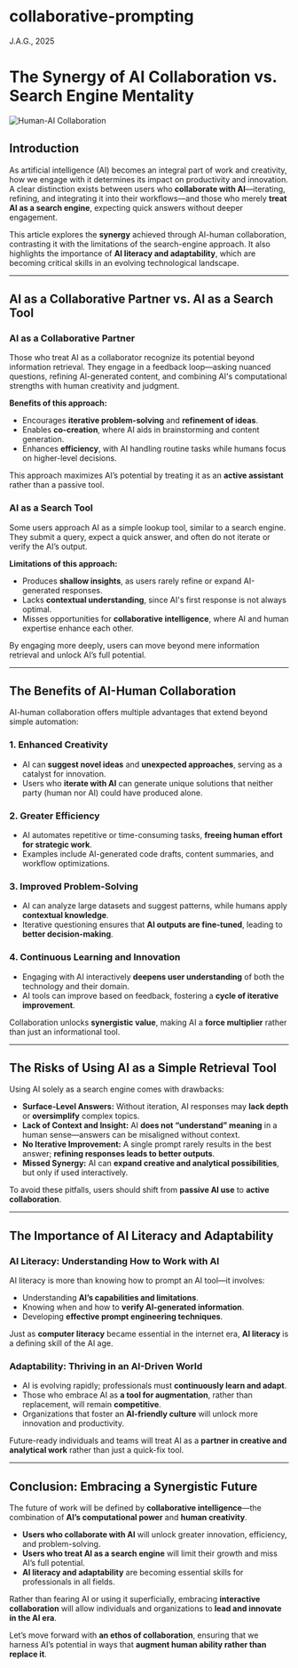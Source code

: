 # collaborative-prompting
J.A.G., 2025

# The Synergy of AI Collaboration vs. Search Engine Mentality
![Human-AI Collaboration](https://raw.githubusercontent.com/Jewelzufo/collaborative-prompting/refs/heads/main/DALL%C2%B7E%202025-02-28%2023.06.35%20-%20A%20visually%20striking%20image%20representing%20human-AI%20collaboration.%20The%20scene%20features%20a%20human%20hand%20shaking%20or%20interacting%20with%20a%20robotic%20hand%2C%20symbolizing.webp)

## Introduction

As artificial intelligence (AI) becomes an integral part of work and creativity, how we engage with it determines its impact on productivity and innovation. A clear distinction exists between users who **collaborate with AI**—iterating, refining, and integrating it into their workflows—and those who merely **treat AI as a search engine**, expecting quick answers without deeper engagement.

This article explores the **synergy** achieved through AI-human collaboration, contrasting it with the limitations of the search-engine approach. It also highlights the importance of **AI literacy and adaptability**, which are becoming critical skills in an evolving technological landscape.

---

## AI as a Collaborative Partner vs. AI as a Search Tool

### **AI as a Collaborative Partner**
Those who treat AI as a collaborator recognize its potential beyond information retrieval. They engage in a feedback loop—asking nuanced questions, refining AI-generated content, and combining AI's computational strengths with human creativity and judgment.

**Benefits of this approach:**
- Encourages **iterative problem-solving** and **refinement of ideas**.
- Enables **co-creation**, where AI aids in brainstorming and content generation.
- Enhances **efficiency**, with AI handling routine tasks while humans focus on higher-level decisions.

This approach maximizes AI’s potential by treating it as an **active assistant** rather than a passive tool.

### **AI as a Search Tool**
Some users approach AI as a simple lookup tool, similar to a search engine. They submit a query, expect a quick answer, and often do not iterate or verify the AI’s output.

**Limitations of this approach:**
- Produces **shallow insights**, as users rarely refine or expand AI-generated responses.
- Lacks **contextual understanding**, since AI's first response is not always optimal.
- Misses opportunities for **collaborative intelligence**, where AI and human expertise enhance each other.

By engaging more deeply, users can move beyond mere information retrieval and unlock AI’s full potential.

---

## The Benefits of AI-Human Collaboration

AI-human collaboration offers multiple advantages that extend beyond simple automation:

### **1. Enhanced Creativity**
- AI can **suggest novel ideas** and **unexpected approaches**, serving as a catalyst for innovation.
- Users who **iterate with AI** can generate unique solutions that neither party (human nor AI) could have produced alone.

### **2. Greater Efficiency**
- AI automates repetitive or time-consuming tasks, **freeing human effort for strategic work**.
- Examples include AI-generated code drafts, content summaries, and workflow optimizations.

### **3. Improved Problem-Solving**
- AI can analyze large datasets and suggest patterns, while humans apply **contextual knowledge**.
- Iterative questioning ensures that **AI outputs are fine-tuned**, leading to **better decision-making**.

### **4. Continuous Learning and Innovation**
- Engaging with AI interactively **deepens user understanding** of both the technology and their domain.
- AI tools can improve based on feedback, fostering a **cycle of iterative improvement**.

Collaboration unlocks **synergistic value**, making AI a **force multiplier** rather than just an informational tool.

---

## The Risks of Using AI as a Simple Retrieval Tool

Using AI solely as a search engine comes with drawbacks:

- **Surface-Level Answers:** Without iteration, AI responses may **lack depth** or **oversimplify** complex topics.
- **Lack of Context and Insight:** AI **does not “understand” meaning** in a human sense—answers can be misaligned without context.
- **No Iterative Improvement:** A single prompt rarely results in the best answer; **refining responses leads to better outputs**.
- **Missed Synergy:** AI can **expand creative and analytical possibilities**, but only if used interactively.

To avoid these pitfalls, users should shift from **passive AI use** to **active collaboration**.

---

## The Importance of AI Literacy and Adaptability

### **AI Literacy: Understanding How to Work with AI**
AI literacy is more than knowing how to prompt an AI tool—it involves:
- Understanding **AI’s capabilities and limitations**.
- Knowing when and how to **verify AI-generated information**.
- Developing **effective prompt engineering techniques**.

Just as **computer literacy** became essential in the internet era, **AI literacy** is a defining skill of the AI age.

### **Adaptability: Thriving in an AI-Driven World**
- AI is evolving rapidly; professionals must **continuously learn and adapt**.
- Those who embrace AI as **a tool for augmentation**, rather than replacement, will remain **competitive**.
- Organizations that foster an **AI-friendly culture** will unlock more innovation and productivity.

Future-ready individuals and teams will treat AI as a **partner in creative and analytical work** rather than just a quick-fix tool.

---

## Conclusion: Embracing a Synergistic Future

The future of work will be defined by **collaborative intelligence**—the combination of **AI’s computational power** and **human creativity**. 

- **Users who collaborate with AI** will unlock greater innovation, efficiency, and problem-solving.
- **Users who treat AI as a search engine** will limit their growth and miss AI’s full potential.
- **AI literacy and adaptability** are becoming essential skills for professionals in all fields.

Rather than fearing AI or using it superficially, embracing **interactive collaboration** will allow individuals and organizations to **lead and innovate in the AI era**.

Let’s move forward with **an ethos of collaboration**, ensuring that we harness AI’s potential in ways that **augment human ability rather than replace it**.

